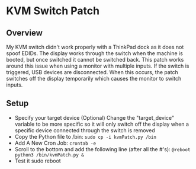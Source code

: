 # KVM Switch Patch

## Overview
My KVM switch didn't work properly with a ThinkPad dock as it does not spoof EDIDs. The display works through the switch when the machine is booted, but once switched it cannot be switched back. This patch works around this issue when using a monitor with multiple inputs. If the switch is triggered, USB devices are disconnected. When this occurs, the patch switches off the display temporarily which causes the monitor to switch inputs.


## Setup
- Specify your target device (Optional)
Change the "target_device" variable to be more specific so it will only switch off the display when a specific device connected through the switch is removed
- Copy the Python file to /bin:
`sudo cp -i kvmPatch.py /bin`
- Add A New Cron Job:
`crontab -e`
- Scroll to the bottom and add the following line (after all the #'s):
`@reboot python3 /bin/kvmPatch.py &`
- Test it
sudo reboot
